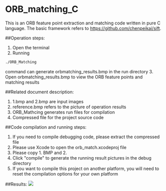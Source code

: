 # ORB_matching_C
This is an ORB feature point extraction and matching code written in pure C language.
The basic framework refers to https://github.com/chenpeikai/sift.

##Operation steps:
1. Open the terminal
2. Running 
 ```bash
 ./ORB_Matching
 ``` 
 command can generate orbmatching_results.bmp in the run directory
3. Open orbmatching_results.bmp to view the ORB feature points and matching results

##Related document description:
1. 1.bmp and 2.bmp are input images
2. reference.bmp refers to the picture of operation results
3. ORB_Mathcing generates run files for compilation
4. Compressed file for the project source code

##Code compilation and running steps:
1. If you need to compile debugging code, please extract the compressed file
2. Please use Xcode to open the orb_match.xcodeproj file
3. Please copy 1. BMP and 2.
4. Click "compile" to generate the running result pictures in the debug directory
5. If you want to compile this project on another platform, you will need to reset the compilation options for your own platform

##Results:
![](https://github.com/swchui/ORB_matching_C/blob/master/reference.bmp)
